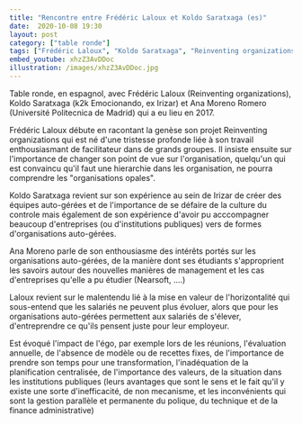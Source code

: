 ```yaml
---
title: "Rencontre entre Frédéric Laloux et Koldo Saratxaga (es)"
date:  2020-10-08 19:30
layout: post
category: ["table ronde"]
tags: ["Frédéric Laloux", "Koldo Saratxaga", "Reinventing organizations", "Irizar", "Buurtzorg", "Heilligenfeld", "Sounds True", "Ricardo Semler", "Semco", "Ministère de la Sécurité sociale belge", "Nearsoft"]
embed_youtube: xhzZ3AvDDoc
illustration: /images/xhzZ3AvDDoc.jpg
---
```

Table ronde, en espagnol, avec Frédéric Laloux (Reinventing organizations), Koldo Saratxaga (k2k Emocionando, ex Irizar) et Ana Moreno Romero (Université Politecnica de Madrid) qui a eu lieu en 2017.

Frédéric Laloux débute en racontant la genèse son projet Reinventing organizations qui est né d'une tristesse profonde liée à son travail enthousiasmant de facilitateur dans de grands groupes. Il insiste ensuite sur l'importance de changer son point de vue sur l'organisation, quelqu'un qui est convaincu qu'il faut une hierarchie dans les organisation, ne pourra comprendre les "organisations opales".

Koldo Saratxaga revient sur son expérience au sein de Irizar de créer des équipes auto-gérées et de l'importance de se défaire de la culture du controle mais également de son expérience d'avoir pu acccompagner beaucoup d'entreprises (ou d'institutions publiques) vers de formes d'organisations auto-gérées.

Ana Moreno parle de son enthousiasme des intérêts portés sur les organisations auto-gérées, de la manière dont ses étudiants s'approprient les savoirs autour des nouvelles manières de management et les cas d'entreprises qu'elle a pu étudier (Nearsoft, ....)

Laloux revient sur le malentendu lié à la mise en valeur de l'horizontalité qui sous-entend que les salariés ne peuvent plus évoluer, alors que pour les organisations auto-gérées permettent aux salariés de s'élever, d'entreprendre ce qu'ils pensent juste pour leur employeur.

Est évoqué l'impact de l'égo, par exemple lors de les réunions, l'évaluation annuelle, de l'absence de modèle ou de recettes fixes, de l'importance de prendre son temps pour une transformation, l'inadéquation de la planification centralisée, de l'importance des valeurs, de la situation dans les institutions publiques (leurs avantages que sont le sens et le fait qu'il y existe une sorte d'inefficacité, de non mecanisme, et les inconvénients qui sont la gestion parallèle et permanente du polique, du technique et de la finance administrative)

